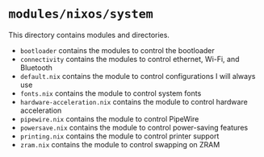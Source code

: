 # `modules/nixos/system`
This directory contains modules and directories.
- `bootloader` contains the modules to control the bootloader
- `connectivity` contains the modules to control ethernet, Wi-Fi, and Bluetooth
- `default.nix` contains the module to control configurations I will always use
- `fonts.nix` contains the module to control system fonts
- `hardware-acceleration.nix` contains the module to control hardware acceleration
- `pipewire.nix` contains the module to control PipeWire
- `powersave.nix` contains the module to control power-saving features
- `printing.nix` contains the module to control printer support
- `zram.nix` contains the module to control swapping on ZRAM
